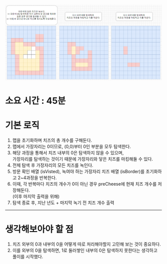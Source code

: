 ![poster](./BOJ_2636_치즈.png)
-------------
# 소요 시간 : 45분
# 기본 로직
1. 맵을 초기화하며 치즈의 총 개수를 구해둔다.
2. 맵에서 가장자리는 0이므로, (0,0)부터 0인 부분을 모두 탐색한다.
3. 해당 과정을 통해서 치즈 내부의 0은 탐색하지 않을 수 있으며,  
    가장자리를 탐색하는 것이기 때문에 가장자리와 닿은 치즈를 마킹해둘 수 있다.
4. 전체 탐색 후 가장자리의 모든 치즈를 녹인다.
5. 방문 확인 배열 (isVisted), 녹여야 하는 가장자리 치즈 배열 (isBorder)를 초기화하고 2~4과정을 반복한다.
6. 이때, 각 반복마다 치즈의 개수가 0이 아닌 경우 preCheese에 현재 치즈 개수를 저장해둔다.   
   (이후 마지막 출력을 위해)
7. 탐색 종료 후, 지난 년도 + 마지막 녹기 전 치즈 개수 출력
-------------

# 생각해보아야 할 점
1. 치즈 외부의 0과 내부의 0을 어떻게 따로 처리해야할지 고민해 보는 것이 중요하다.
2. 이를 외부의 0을 탐색하면, 1로 둘러쌓인 내부의 0은 탐색하지 못한다는 생각하고 풀이를 시작했다.